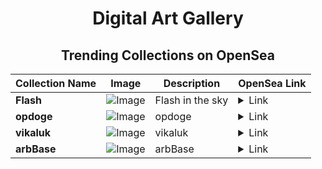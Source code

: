 <div align="center">

# Digital Art Gallery

## Trending Collections on OpenSea

| Collection Name                       | Image                                                                                     | Description                       | OpenSea Link                                                                                          |
|---------------------------------------|-------------------------------------------------------------------------------------------|-----------------------------------|--------------------------------------------------------------------------------------------------------|
| **Flash** | ![Image](https://i.seadn.io/s/raw/files/8daddb566e6f6bbb37daf68f102d66de.jpg?w=500&auto=format?w=200&auto=format) | Flash in the sky | <details><summary>Link</summary>[Flash](https://opensea.io/collection/flash-90)</details> |
| **opdoge** | ![Image](https://i.seadn.io/s/raw/files/4f798bed589d1781a52811736f857d30.webp?w=500&auto=format?w=200&auto=format) | opdoge | <details><summary>Link</summary>[opdoge](https://opensea.io/collection/opdoge)</details> |
| **vikaluk** | ![Image](https://i.seadn.io/s/raw/files/c9b7144ea358f9c1ae78d374658cc437.jpg?w=500&auto=format?w=200&auto=format) | vikaluk | <details><summary>Link</summary>[vikaluk](https://opensea.io/collection/vikaluk-2)</details> |
| **arbBase** | ![Image](https://i.seadn.io/s/raw/files/f6c533c54413dfcef05332efe69e6625.webp?w=500&auto=format?w=200&auto=format) | arbBase | <details><summary>Link</summary>[arbBase](https://opensea.io/collection/arbbase)</details> |

</div>